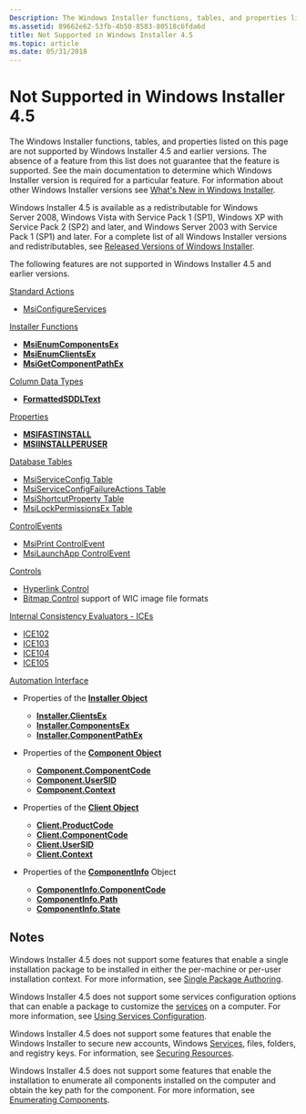 ```yaml
---
Description: The Windows Installer functions, tables, and properties listed on this page are not supported by Windows Installer&\#160;4.5 and earlier versions.
ms.assetid: 89662e62-53fb-4b50-8583-80518c6fda6d
title: Not Supported in Windows Installer 4.5
ms.topic: article
ms.date: 05/31/2018
---
```


# Not Supported in Windows Installer 4.5

The Windows Installer functions, tables, and properties listed on this page are not supported by Windows Installer 4.5 and earlier versions. The absence of a feature from this list does not guarantee that the feature is supported. See the main documentation to determine which Windows Installer version is required for a particular feature. For information about other Windows Installer versions see [What's New in Windows Installer](what-s-new-in-windows-installer.md).

Windows Installer 4.5 is available as a redistributable for Windows Server 2008, Windows Vista with Service Pack 1 (SP1), Windows XP with Service Pack 2 (SP2) and later, and Windows Server 2003 with Service Pack 1 (SP1) and later. For a complete list of all Windows Installer versions and redistributables, see [Released Versions of Windows Installer](released-versions-of-windows-installer.md).

The following features are not supported in Windows Installer 4.5 and earlier versions.

[Standard Actions](standard-actions.md)

-   [MsiConfigureServices](msiconfigureservices-action.md)

[Installer Functions](installer-functions.md)

-   [**MsiEnumComponentsEx**](/windows/desktop/api/Msi/nf-msi-msienumcomponentsexa)
-   [**MsiEnumClientsEx**](/windows/desktop/api/Msi/nf-msi-msienumclientsexa)
-   [**MsiGetComponentPathEx**](/windows/desktop/api/Msi/nf-msi-msigetcomponentpathexa)

[Column Data Types](column-data-types.md)

-   [**FormattedSDDLText**](formattedsddltext.md)

[Properties](properties.md)

-   [**MSIFASTINSTALL**](msifastinstall.md)
-   [**MSIINSTALLPERUSER**](msiinstallperuser.md)

[Database Tables](database-tables.md)

-   [MsiServiceConfig Table](msiserviceconfig-table.md)
-   [MsiServiceConfigFailureActions Table](msiserviceconfigfailureactions-table.md)
-   [MsiShortcutProperty Table](msishortcutproperty-table.md)
-   [MsiLockPermissionsEx Table](msilockpermissionsex-table.md)

[ControlEvents](control-events.md)

-   [MsiPrint ControlEvent](msiprint-controlevent.md)
-   [MsiLaunchApp ControlEvent](msilaunchapp-controlevent.md)

[Controls](controls.md)

-   [Hyperlink Control](hyperlink-control.md)
-   [Bitmap Control](bitmap-control.md) support of WIC image file formats

[Internal Consistency Evaluators - ICEs](internal-consistency-evaluators-ices.md)

-   [ICE102](ice-102.md)
-   [ICE103](ice-103.md)
-   [ICE104](ice-104.md)
-   [ICE105](ice-105.md)

[Automation Interface](automation-interface.md)

-   Properties of the [**Installer Object**](installer-object.md)

    -   [**Installer.ClientsEx**](installer-clientsex.md)
    -   [**Installer.ComponentsEx**](installer-componentsex.md)
    -   [**Installer.ComponentPathEx**](installer-componentpathex.md)

-   Properties of the [**Component Object**](components.md)

    -   [**Component.ComponentCode**](component-componentcode.md)
    -   [**Component.UserSID**](component-usersid.md)
    -   [**Component.Context**](component-context.md)

-   Properties of the [**Client Object**](client.md)

    -   [**Client.ProductCode**](client-productcode.md)
    -   [**Client.ComponentCode**](client-componentcode.md)
    -   [**Client.UserSID**](client-usersid.md)
    -   [**Client.Context**](client-context.md)

-   Properties of the [**ComponentInfo**](componentinfo.md) Object

    -   [**ComponentInfo.ComponentCode**](componentinfo-componentcode.md)
    -   [**ComponentInfo.Path**](componentinfo-path.md)
    -   [**ComponentInfo.State**](componentinfo-state.md)

## Notes

Windows Installer 4.5 does not support some features that enable a single installation package to be installed in either the per-machine or per-user installation context. For more information, see [Single Package Authoring](single-package-authoring.md).

Windows Installer 4.5 does not support some services configuration options that can enable a package to customize the [services](https://msdn.microsoft.com/library/ms685141(v=VS.85).aspx) on a computer. For more information, see [Using Services Configuration](using-services-configuration.md).

Windows Installer 4.5 does not support some features that enable the Windows Installer to secure new accounts, Windows [Services](https://msdn.microsoft.com/library/ms685141(v=VS.85).aspx), files, folders, and registry keys. For information, see [Securing Resources](securing-resources-.md).

Windows Installer 4.5 does not support some features that enable the installation to enumerate all components installed on the computer and obtain the key path for the component. For more information, see [Enumerating Components](enumerating-components-.md).

 

 



